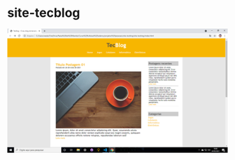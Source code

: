 # site-tecblog

<img src="https://github.com/pvictor1206/site-tecblog/blob/main/imagens/2021-05-24%20(3).png" width="700"> <br>
 
